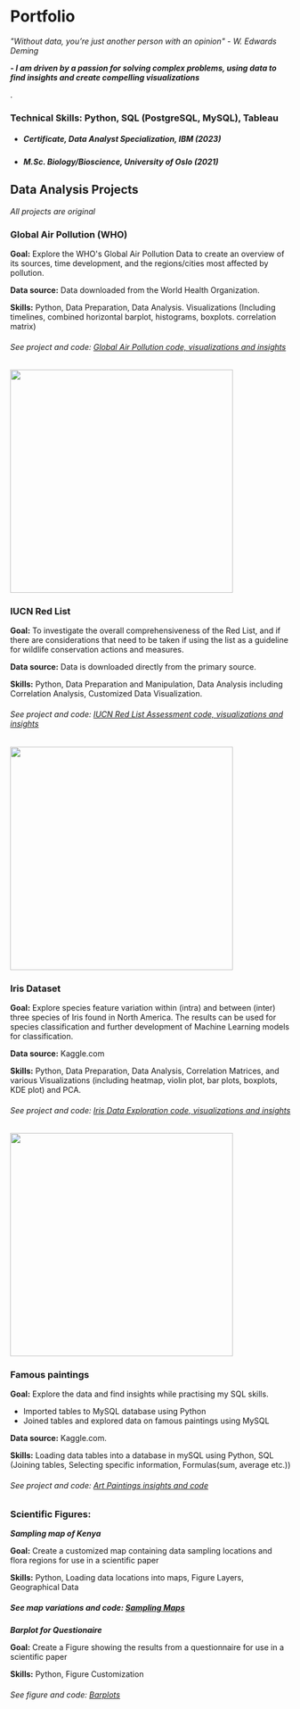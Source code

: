 
# Portfolio 

*"Without data, you’re just another person with an opinion" - W. Edwards Deming*

***- I am driven by a passion for solving complex problems, using data to find insights and create compelling visualizations***

 .
### Technical Skills: Python, SQL (PostgreSQL, MySQL), Tableau


- ##### Certificate, Data Analyst Specialization, IBM (2023)
- ##### M.Sc. Biology/Bioscience, University of Oslo (2021)


## Data Analysis Projects
*All projects are original*

### Global Air Pollution (WHO)
**Goal:** Explore the WHO's Global Air Pollution Data to create an overview of its sources, time development, and the regions/cities most affected by pollution. 

**Data source:** Data downloaded from the World Health Organization.
  
**Skills:** Python, Data Preparation, Data Analysis. Visualizations (Including timelines, combined horizontal barplot, histograms, boxplots. correlation matrix)  
###### See project and code: [Global Air Pollution code, visualizations and insights](https://github.com/ToriiX/AirPollutionEDA/blob/main/WHO_global_air_pollution.ipynb)

<p float="left">
  <img src="https://github.com/ToriiX/torirobinson.github.io/assets/156717220/0f176e9e-e6c7-4fd9-be2c-3ee4acacf328" width="400" />
</p>

### IUCN Red List
**Goal:** To investigate the overall comprehensiveness of the Red List, and if there are considerations that need to be taken if using the list as a guideline for wildlife conservation actions and measures.

**Data source:** Data is downloaded directly from the primary source.

**Skills:** Python, Data Preparation and Manipulation, Data Analysis including Correlation Analysis, Customized Data Visualization.
###### See project and code: [IUCN Red List Assessment code, visualizations and insights](https://github.com/ToriiX/Red-List-assessment-Analysis/blob/main/The%20IUCN%20Red%20List%20-%20An%20Analysis.ipynb)

<p float="left">
  <img src="https://github.com/ToriiX/torirobinson.github.io/assets/156717220/a6752a6b-5a06-45f4-baff-5fe3b8ac94c1" width="400" />
</p>

### Iris Dataset
**Goal:** Explore species feature variation within (intra) and between (inter) three species of Iris found in North America. The results can be used for species classification and further development of Machine Learning models for classification.

**Data source:** Kaggle.com

**Skills:** Python, Data Preparation, Data Analysis, Correlation Matrices, and various Visualizations (including heatmap, violin plot, bar plots, boxplots, KDE plot) and PCA.

###### See project and code: [Iris Data Exploration code, visualizations and insights](https://github.com/ToriiX/Iris__dataset_EDA/blob/main/Iris_extended_dataset_EDA_PCA_analysis.ipynb)

<p float="left">
  <img src="https://github.com/ToriiX/torirobinson.github.io/assets/156717220/9faef316-a1a0-46e6-83ff-d67b21c441a5" width="400" />
</p>


### Famous paintings
**Goal:** Explore the data and find insights while practising my SQL skills.
- Imported tables to MySQL database using Python
- Joined tables and explored data on famous paintings using MySQL
  
**Data source:** Kaggle.com.
  
**Skills:** Loading data tables into a database in mySQL using Python, SQL (Joining tables, Selecting specific information, Formulas(sum, average etc.))
###### See project and code: [Art Paintings insights and code](https://github.com/ToriiX/SQL-Art_Paintings)

### Scientific Figures:
***Sampling map of Kenya*** 

**Goal:** Create a customized map containing data sampling locations and flora regions for use in a scientific paper

**Skills:** Python, Loading data locations into maps, Figure Layers, Geographical Data
##### See map variations and code: [Sampling Maps](https://github.com/ToriiX/Maps/blob/main/kenya_maps.ipynb)



***Barplot for Questionaire*** 

**Goal:** Create a Figure showing the results from a questionnaire for use in a scientific paper

**Skills:** Python, Figure Customization
###### See figure and code: [Barplots](https://github.com/ToriiX/Maps/blob/main/kenya_barplot.ipynb)
